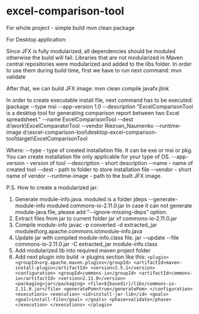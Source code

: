 # excel-comparison-tool

For whole project - simple build mvn clean package

For Desktop application:

Since JFX is fully modularized, all dependencies should be moduled otherwise the build will fail.
Libraries that are not modularized in Maven central repositories were modularized and added to the libs folder.
In order to use them during build time, first we have to run next command:
mvn validate

After that, we can build JFX image:
mvn clean compile javafx:jlink

In order to create executable install file, next command has to be executed:
jpackage --type msi --app-version 1.0 --description "ExcelComparisonTool is a desktop tool for generating comparison report between two Excel spreadsheet." --name ExcelComparisonTool --dest d:\work\ExcelComparatorTool --vendor Riezvan_Naumenko --runtime-image d:\excel-comparison-tool\desktop-excel-comparison-tool\target\ExcelComparisonTool

Where:
--type - type of created installation file. It can be exe or msi or pkg. You can create installation file only applicable for your type of OS.
--app-version - version of tool
--description - short description
--name - name of created tool
--dest - path to folder to store installation file
--vendor - short name of vendor
--runtime-image - path to the built JFX image. 

P.S. How to create a modularized jar:
1. Generate module-info.java. moduled is a folder 
jdeps --generate-module-info moduled commons-io-2.11.0.jar
In case it can not generate module-java.file, please add "--ignore-missing-deps" option.
2. Extract files from jar to current folder
jar xf commons-io-2.11.0.jar
3. Compile module-info
javac -p converted -d extracted_jar moduled\org.apache.commons.io\module-info.java
4. Update jar with compiled module-info.class file.
jar --update --file commons-io-2.11.0.jar -C extracted_jar module-info.class
5. Add modularized lib into required maven project folder
6. Add next plugin into build -> plugins section like this:
   `<plugin>
       <groupId>org.apache.maven.plugins</groupId>
       <artifactId>maven-install-plugin</artifactId>
       <version>2.5.1</version>
       <configuration>
           <groupId>commons-io</groupId>
           <artifactId>commons-io</artifactId>
           <version>2.11.0</version>
           <packaging>jar</packaging>
           <file>${basedir}/libs/commons-io-2.11.0.jar</file>
           <generatePom>true</generatePom>
       </configuration>
       <executions>
           <execution>
               <id>install-jar-lib</id>
                   <goals>
                       <goal>install-file</goal>
                   </goals>
                   <phase>validate</phase>
           </execution>
       </executions>
   </plugin>`